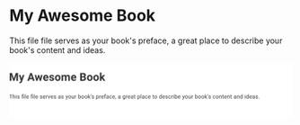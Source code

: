# My Awesome Book

This file file serves as your book's preface, a great place to describe your book's content and ideas.

![](/assets/demo.png)



